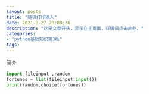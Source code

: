 ```yaml
---
layout: posts
title: "随机打印输入"
date: 2021-9-27 20:00:36
description: "这是文章开头，显示在主页面，详情请点击此处。"
categories: 
- "python基础知识第3版"
tags:
---
```


简介 <!--more-->

```python
import fileinput ,random
fortunes = list(fileinput.input())
print(random.choice(fortunes))
```

